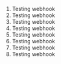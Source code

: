1. Testing webhook
2. Testing webhook
3. Testing webhook
4. Testing webhook
5. Testing webhook
6. Testing webhook
7. Testing webhook
8. Testing webhook